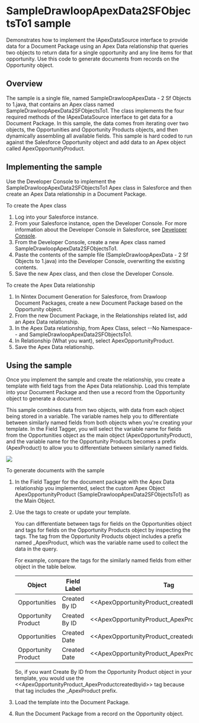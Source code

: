 SampleDrawloopApexData2SFObjectsTo1 sample
==========================================

Demonstrates how to implement the IApexDataSource interface to provide data for a Document Package using an Apex Data relationship that queries two objects to return data for a single opportunity and any line items for that opportunity. Use this code to generate documents from records on the Opportunity object.

Overview
--------

The sample is a single file, named SampleDrawloopApexData - 2 Sf Objects to 1.java, that contains an Apex class named SampleDrawloopApexData2SFObjectsTo1. The class implements the four required methods of the IApexDataSource interface to get data for a Document Package. In this sample, the data comes from iterating over two objects, the Opportunities and Opportunity Products objects, and then dynamically assembling all available fields. This sample is hard coded to run against the Salesforce Opportunity object and add data to an Apex object called ApexOpportunityProduct.

Implementing the sample
-----------------------

Use the Developer Console to implement the SampleDrawloopApexData2SFObjectsTo1 Apex class in Salesforce and then create an Apex Data relationship in a Document Package.

To create the Apex class

1. Log into your Salesforce instance.
1. From your Salesforce instance, open the Developer Console. For more information about the Developer Console in Salesforce, see [Developer Console](https://developer.salesforce.com/page/Developer_Console).
1. From the Developer Console, create a new Apex class named SampleDrawloopApexData2SFObjectsTo1.
1. Paste the contents of the sample file (SampleDrawloopApexData - 2 Sf Objects to 1.java) into the Developer Console, overwriting the existing contents.
1. Save the new Apex class, and then close the Developer Console.

To create the Apex Data relationship

1. In Nintex Document Generation for Salesforce, from Drawloop Document Packages, create a new Document Package based on the Opportunity object.
1. From the new Document Package, in the Relationships related list, add an Apex Data relationship.
1. In the Apex Data relationship, from Apex Class, select --No Namespace-- and SampleDrawloopApexData2SFObjectsTo1.
1. In Relationship (What you want), select ApexOpportunityProduct. 
1. Save the Apex Data relationship.

Using the sample
----------------

Once you implement the sample and create the relationship, you create a template with field tags from the Apex Data relationship. Load this template into your Document Package and then use a record from the Opportunity object to generate a document.

This sample combines data from two objects, with data from each object being stored in a variable. The variable names help you to differentiate between similarly named fields from both objects when you're creating your template. In the Field Tagger, you will select the variable name for fields from the Opportunities object as the main object (ApexOpportunityProduct), and the variable name for the Opportunity Products becomes a prefix (ApexProduct) to allow you to differentiate between similarly named fields.

![](https://help.nintex.com/en-us/docgen/docservices/docgen-sfdc/Services/images/apexdata001.png)

To generate documents with the sample

1. In the Field Tagger for the document package with the Apex Data relationship you implemented, select the custom Apex Object ApexOpportunityProduct (SampleDrawloopApexData2SFObjectsTo1) as the Main Object.
1. Use the tags to create or update your template.

    You can differentiate between tags for fields on the Opportunities object and tags for fields on the Opportunity Products object by inspecting the tags. The tag from the Opportunity Products object includes a prefix named _ApexProduct, which was the variable name used to collect the data in the query.

    For example, compare the tags for the similarly named fields from either object in the table below.

    Object | Field Label | Tag
    ---| --- | ---
    Opportunities | Created By ID | <<ApexOpportunityProduct_createdbyid>>
    Opportunity Product | Created By ID |     <<ApexOpportunityProduct_ApexProductcreatedbyid>>
    Opportunities | Created Date | <<ApexOpportunityProduct_createddate>>
    Opportunity Product | Created Date | <<ApexOpportunityProduct_ApexProductcreateddate>>

    So, if you want Create By ID from the Opportunity Product object in your template, you would use the <<ApexOpportunityProduct_ApexProductcreatedbyid>> tag because that tag includes the _ApexProduct prefix.

1. Load the template into the Document Package.
1. Run the Document Package from a record on the Opportunity object.
